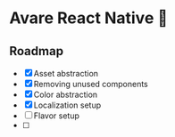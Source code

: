 # Avare React Native 👋

## Roadmap
- [x] Asset abstraction
- [x] Removing unused components
- [x] Color abstraction
- [x] Localization setup
- [ ] Flavor setup
- [ ] 